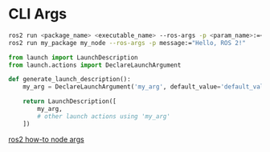 # CLI Args

```bash
ros2 run <package_name> <executable_name> --ros-args -p <param_name>:=<value>
ros2 run my_package my_node --ros-args -p message:="Hello, ROS 2!"
```

```python
from launch import LaunchDescription
from launch.actions import DeclareLaunchArgument

def generate_launch_description():
    my_arg = DeclareLaunchArgument('my_arg', default_value='default_value')

    return LaunchDescription([
        my_arg,
        # other launch actions using 'my_arg'
    ])
```

[ros2 how-to node args](https://docs.ros.org/en/jazzy/How-To-Guides/Node-arguments.html)